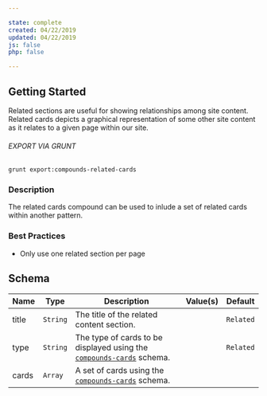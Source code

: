 ```yaml
---

state: complete
created: 04/22/2019
updated: 04/22/2019
js: false
php: false

---
```


## Getting Started

Related sections are useful for showing relationships among site content. Related cards depicts a graphical representation of some other site content as it relates to a given page within our site.

###### EXPORT VIA GRUNT

```
grunt export:compounds-related-cards
```


### Description

The related cards compound can be used to inlude a set of related cards within another pattern.


### Best Practices

- Only use one related section per page


## Schema

| Name    | Type      | Description                                                                                 | Value(s)  | Default   |
|---------|-----------|---------------------------------------------------------------------------------------------|-----------|-----------|
| title   | `String`  | The title of the related content section.                                                   |           | `Related` |
| type    | `String`  | The type of cards to be displayed using the [`compounds-cards`][compounds-cards] schema.    |           | `Related` |
| cards   | `Array`   | A set of cards using the [`compounds-cards`][compounds-cards] schema.                       |           |           |


[compounds-cards]: /patterns/40-compounds-cards-cards/40-compounds-cards-cards.html
